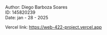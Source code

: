 Author: Diego Barboza Soares  
ID: 145820239  
Date: jan - 28 - 2025

Vercel link:
https://web-422-project.vercel.app
